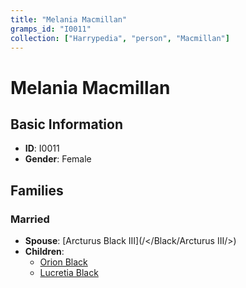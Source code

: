```yaml
---
title: "Melania Macmillan"
gramps_id: "I0011"
collection: ["Harrypedia", "person", "Macmillan"]
---
```


# Melania Macmillan

## Basic Information

- **ID**: I0011
- **Gender**: Female

## Families

### Married

- **Spouse**: [Arcturus Black III](/</Black/Arcturus III/>)
- **Children**:
  - [Orion Black](//Black/Orion/)
  - [Lucretia Black](//Black/Lucretia/)

